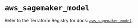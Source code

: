 # `aws_sagemaker_model`

Refer to the Terraform Registry for docs: [`aws_sagemaker_model`](https://registry.terraform.io/providers/hashicorp/aws/3.76.1/docs/resources/sagemaker_model).
